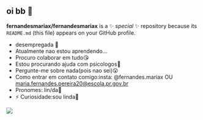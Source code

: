 ## oi bb 👀


**fernandesmariax/fernandesmariax** is a ✨ _special_ ✨ repository because its `README.md` (this file) appears on your GitHub profile.



- desempregada 👅
-  Atualmente nao estou aprendendo...
-  Procuro colaborar em tudo😘
-  Estou procurando ajuda com psicologos👻
-  Pergunte-me sobre nada(pois nao sei)😮
-  Como entrar em contato comigo:insta: @fernandes.mariax OU maria.fernandes.pereira20@escola.pr.gov.br
-  Pronomes: lin/da🤣
- ⚡ Curiosidade:sou linda🤟

![](https://media1.tenor.com/m/_xxRqDH6rMsAAAAd/anitta-anittapeniuaise.gif)
